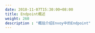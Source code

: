 ```yaml
---
date: 2018-11-07T15:30:00+08:00
title: Endpoint概述
weight: 260
description : "概括介绍Envoy中的Endpoint"
---
```


## 

